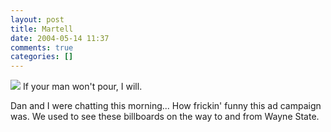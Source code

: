 ```yaml
---
layout: post
title: Martell
date: 2004-05-14 11:37
comments: true
categories: []
---
```

<img src="http://www.filias.com/images/martell.jpg">
If your man won't pour, I will.

Dan and I were chatting this morning... How frickin' funny this ad campaign was. We used to see these billboards on the way to and from Wayne State.
